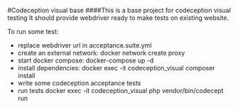 #Codeception visual base
####This is a base project for codeception visual testing
It should provide webdriver ready to make tests on existing website.

To run some test:

* replace webdriver url in acceptance.suite.yml
* create an external network: docker network create proxy
* start docker compose: docker-compose up -d
* install dependencies: docker exec -it codeception_visual composer install
* write some codeception acceptance tests
* run tests docker exec -it codeception_visual php vendor/bin/codecept run